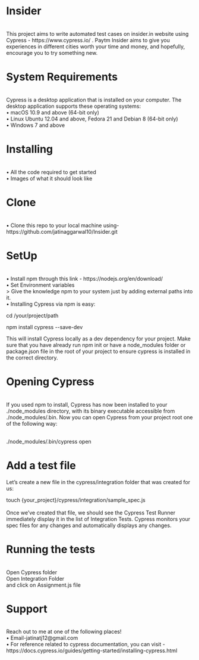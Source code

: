# Insider
<br>
This project aims to write automated test cases on insider.in website using Cypress - https://www.cypress.io/ . Paytm Insider aims to give you experiences in different cities worth your time and money, and hopefully, encourage you to try something new.  

# System Requirements 
<br>
Cypress is a desktop application that is installed on your computer. The desktop application supports these operating systems:<br>
•	macOS 10.9 and above (64-bit only)<br>
•	Linux Ubuntu 12.04 and above, Fedora 21 and Debian 8 (64-bit only)<br>
•	Windows 7 and above
<br>

# Installing
<br>
•	All the code required to get started<br>
•	Images of what it should look like<br>

  # Clone
  <br>
  •	Clone this repo to your local machine using- https://github.com/jatinaggarwal10/Insider.git <br>
  
  # SetUp
  <br>
  •	Install npm through this link - https://nodejs.org/en/download/ <br>
  •	Set Environment variables <br>
    > Give the knowledge npm to your system  just by adding external paths into it.<br>
   •	Installing Cypress via npm is easy:<br>
   
   cd /your/project/path<br>
   
   npm install cypress --save-dev<br>
   
   This will install Cypress locally as a dev dependency for your project.
Make sure that you have already run npm init or have a node_modules folder or package.json file in the root of your project to ensure cypress is installed in the correct directory.<br>

# Opening Cypress
<br>
If you used npm to install, Cypress has now been installed to your ./node_modules directory, with its binary executable accessible from ./node_modules/.bin.
Now you can open Cypress from your project root one of the following way:
<br>
<br>

./node_modules/.bin/cypress open<br>


# Add a test file<br>
Let’s create a new file in the cypress/integration folder that was created for us:

touch {your_project}/cypress/integration/sample_spec.js<br>
<br>
Once we’ve created that file, we should see the Cypress Test Runner immediately display it in the list of Integration Tests. Cypress monitors your spec files for any changes and automatically displays any changes.<br>

# Running the tests
<br>
Open Cypress folder <br>
Open Integration Folder<br>
and click on Assignment.js  file<br>

# Support
<br>
Reach out to me at one of the following places!<br>
•	Email-jatinatj12@gmail.com<br>
•	For reference related to cypress documentation, you can visit - https://docs.cypress.io/guides/getting-started/installing-cypress.html
	



